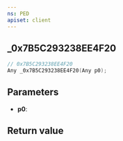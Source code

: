 ```yaml
---
ns: PED
apiset: client
---
```

## _0x7B5C293238EE4F20

```c
// 0x7B5C293238EE4F20
Any _0x7B5C293238EE4F20(Any p0);
```


## Parameters
* **p0**:

## Return value

